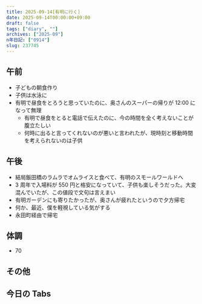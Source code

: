 ```yaml
---
title: 2025-09-14[有明に行く]
date: 2025-09-14T00:00:00+09:00
draft: false
tags: ["diary", ""]
archives: ["2025-09"]
n年日記: ["0914"]
slug: 237745
---
```


## 午前

- 子どもの朝食作り
- 子供は水泳に
- 有明で昼食をとろうと思っていたのに、奥さんのスーパーの帰りが 12:00 になって無理
  - 有明で昼食をとると電話で伝えたのに、今の時間を全く考えないことが腹立たしい
  - 何時に出ると言ってくれないのが悪いと言われたが、現時刻と移動時間を考えられないのは子供

## 午後

- 結局飯田橋のラムラでオムライスと食べて、有明のスモールワールドへ
- 3 周年で入場料が 550 円と格安になっていて、子供も楽しそうだった。大変混んでいたが、この値段で文句は言えまい
- 有明ガーデンにも寄りたかったが、奥さんが疲れたというので夕方帰宅
- 何か、最近、僕を軽視している気がする
- 永田町経由で帰宅

## 体調

- 70

## その他

## 今日の Tabs
